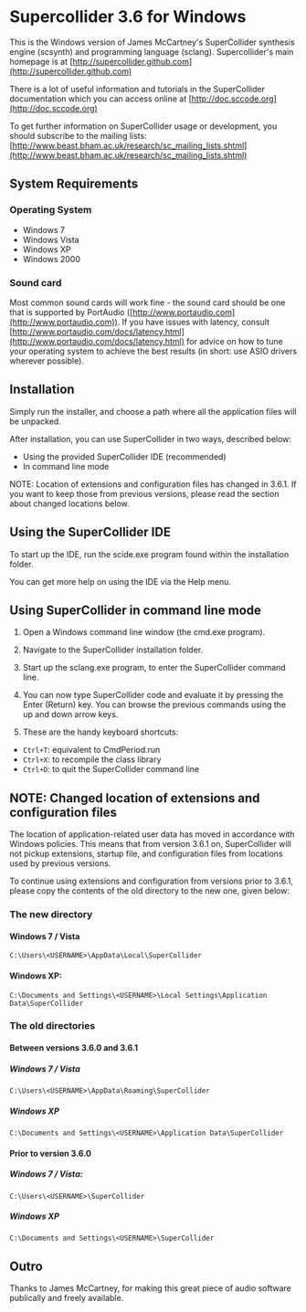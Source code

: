 # Supercollider 3.6 for Windows

This is the Windows version of James McCartney's SuperCollider synthesis
engine (scsynth) and programming language (sclang).
Supercollider's main homepage is at
   [http://supercollider.github.com](http://supercollider.github.com)

There is a lot of useful information and tutorials in the SuperCollider
documentation which you can access online at
    [http://doc.sccode.org](http://doc.sccode.org)

To get further information on SuperCollider usage or development, you
should subscribe to the mailing lists:
   [http://www.beast.bham.ac.uk/research/sc_mailing_lists.shtml](http://www.beast.bham.ac.uk/research/sc_mailing_lists.shtml)

## System Requirements

### Operating System

 - Windows 7
 - Windows Vista
 - Windows XP
 - Windows 2000

### Sound card

Most common sound cards will work fine - the sound card should be one
that is supported by PortAudio ([http://www.portaudio.com](http://www.portaudio.com)). If you have
issues with latency, consult [http://www.portaudio.com/docs/latency.html](http://www.portaudio.com/docs/latency.html)
for advice on how to tune your operating system to achieve the best results
(in short: use ASIO drivers wherever possible).

## Installation

Simply run the installer, and choose a path where all the application
files will be unpacked.

After installation, you can use SuperCollider in two ways, described below:
* Using the provided SuperCollider IDE (recommended)
* In command line mode

NOTE: Location of extensions and configuration files has changed in 3.6.1.
If you want to keep those from previous versions, please read the section
about changed locations below.

## Using the SuperCollider IDE

To start up the IDE, run the scide.exe program found within the
installation folder.

You can get more help on using the IDE via the Help menu.

## Using SuperCollider in command line mode

1. Open a Windows command line window (the cmd.exe program).

2. Navigate to the SuperCollider installation folder.

3. Start up the sclang.exe program, to enter the SuperCollider
command line.

4. You can now type SuperCollider code and evaluate it by pressing
the Enter (Return) key. You can browse the previous commands using
the up and down arrow keys.

5. These are the handy keyboard shortcuts:
- `Ctrl+T`: equivalent to CmdPeriod.run
- `Ctrl+X`: to recompile the class library
- `Ctrl+D`: to quit the SuperCollider command line

## NOTE: Changed location of extensions and configuration files

The location of application-related user data has moved in accordance
with Windows policies. This means that from version 3.6.1 on, SuperCollider
will not pickup extensions, startup file, and configuration files from
locations used by previous versions.

To continue using extensions and configuration from versions prior to 3.6.1,
please copy the contents of the old directory to the new one, given below:

### The new directory

#### Windows 7 / Vista

  `C:\Users\<USERNAME>\AppData\Local\SuperCollider`

#### Windows XP:
  `C:\Documents and Settings\<USERNAME>\Local Settings\Application Data\SuperCollider`

### The old directories

#### Between versions 3.6.0 and 3.6.1

##### Windows 7 / Vista

`C:\Users\<USERNAME>\AppData\Roaming\SuperCollider`

##### Windows XP

`C:\Documents and Settings\<USERNAME>\Application Data\SuperCollider`

#### Prior to version 3.6.0

##### Windows 7 / Vista:

`C:\Users\<USERNAME>\SuperCollider`

##### Windows XP

`C:\Documents and Settings\<USERNAME>\SuperCollider`

## Outro

Thanks to James McCartney, for making this great piece of audio software publically and freely available.